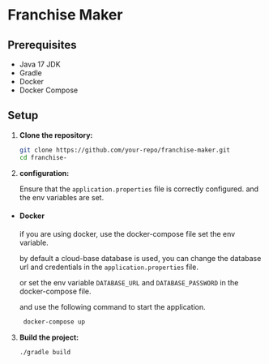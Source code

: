 # Franchise Maker

## Prerequisites

- Java 17 JDK
- Gradle
- Docker
- Docker Compose

## Setup

1. **Clone the repository:**

   ```sh
   git clone https://github.com/your-repo/franchise-maker.git
   cd franchise-
    ```

2. **configuration:**

   Ensure that the `application.properties` file is correctly configured.
   and the env variables are set.
   

* #### Docker

   if you are using docker, use the docker-compose file set the env variable.
      
   by default a cloud-base database is used, you can change the database url and credentials in the `application.properties` file.
      
   or set the env variable `DATABASE_URL` and `DATABASE_PASSWORD` in the docker-compose file.
      
   and use the following command to start the application.
      
   ```sh
    docker-compose up
   ```
   


3. **Build the project:**

   ```sh
   ./gradle build
   ```
   

   
